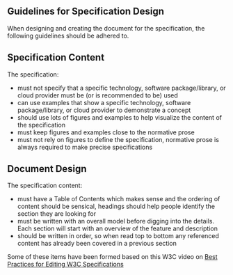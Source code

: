 Guidelines for Specification Design
-----------------------------------

When designing and creating the document for the specification, the following guidelines should be adhered to.

Specification Content
---------------------

The specification:
* must not specify that a specific technology, software package/library, or cloud provider must be (or is recommended to be) used
* can use examples that show a specific technology, software package/library, or cloud provider to demonstrate a concept
* should use lots of figures and examples to help visualize the content of the specification
* must keep figures and examples close to the normative prose
* must not rely on figures to define the specification, normative prose is always required to make precise specifications


Document Design
--------------

The specification content:
* must have a Table of Contents which makes sense and the ordering of content should be sensical, headings should help people identify the section they are looking for
* must be written with an overall model before digging into the details. Each section will start with an overview of the feature and description
* should be written in order, so when read top to bottom any referenced content has already been covered in a previous section

Some of these items have been formed based on this W3C video on [Best Practices for Editing W3C Specifications](https://www.youtube.com/watch?v=FdB8mqlf1l8)
